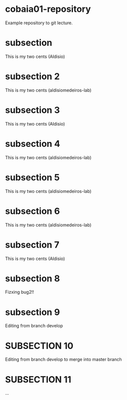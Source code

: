 # cobaia01-repository
Example repository to git lecture.

# subsection
This is my two cents (Aldisio)

# subsection 2
This is my two cents (aldisiomedeiros-lab)

# subsection 3
This is my two cents (Aldisio)

# subsection 4
This is my two cents (aldisiomedeiros-lab)

# subsection 5
This is my two cents (aldisiomedeiros-lab)

# subsection 6
This is my two cents (aldisiomedeiros-lab)

# subsection 7
This is my two cents (Aldisio)

# subsection 8
Fizxing bug2!!

# subsection 9
Editing from branch develop

# SUBSECTION 10
Editing from branch develop to merge into master branch

# SUBSECTION 11
...